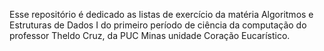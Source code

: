 Esse repositório é dedicado as listas de exercício da matéria Algoritmos e Estruturas de Dados I do primeiro período de ciência da computação do professor Theldo Cruz, da PUC Minas unidade Coração Eucarístico.
